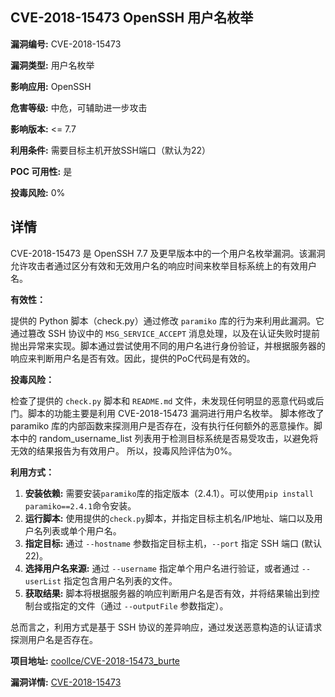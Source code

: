 ## CVE-2018-15473 OpenSSH 用户名枚举

**漏洞编号:** CVE-2018-15473

**漏洞类型:** 用户名枚举

**影响应用:** OpenSSH

**危害等级:** 中危，可辅助进一步攻击

**影响版本:** <= 7.7

**利用条件:** 需要目标主机开放SSH端口（默认为22）

**POC 可用性:** 是

**投毒风险:** 0%

## 详情

CVE-2018-15473 是 OpenSSH 7.7 及更早版本中的一个用户名枚举漏洞。该漏洞允许攻击者通过区分有效和无效用户名的响应时间来枚举目标系统上的有效用户名。 

**有效性：**

提供的 Python 脚本（check.py）通过修改 `paramiko` 库的行为来利用此漏洞。它通过篡改 SSH 协议中的 `MSG_SERVICE_ACCEPT` 消息处理，以及在认证失败时提前抛出异常来实现。脚本通过尝试使用不同的用户名进行身份验证，并根据服务器的响应来判断用户名是否有效。因此，提供的PoC代码是有效的。

**投毒风险：**

检查了提供的 `check.py` 脚本和 `README.md` 文件，未发现任何明显的恶意代码或后门。脚本的功能主要是利用 CVE-2018-15473 漏洞进行用户名枚举。 脚本修改了 paramiko 库的内部函数来探测用户是否存在，没有执行任何额外的恶意操作。脚本中的 random_username_list 列表用于检测目标系统是否易受攻击，以避免将无效的结果报告为有效用户。 所以，投毒风险评估为0%。

**利用方式：**

1.  **安装依赖:**  需要安装`paramiko`库的指定版本（2.4.1）。可以使用`pip install paramiko==2.4.1`命令安装。
2.  **运行脚本:**  使用提供的`check.py`脚本，并指定目标主机名/IP地址、端口以及用户名列表或单个用户名。
3.  **指定目标:** 通过 `--hostname` 参数指定目标主机，`--port` 指定 SSH 端口 (默认 22)。
4.  **选择用户名来源:** 通过 `--username` 指定单个用户名进行验证，或者通过 `--userList` 指定包含用户名列表的文件。
5.  **获取结果:**  脚本将根据服务器的响应判断用户名是否有效，并将结果输出到控制台或指定的文件（通过 `--outputFile` 参数指定）。

总而言之，利用方式是基于 SSH 协议的差异响应，通过发送恶意构造的认证请求探测用户名是否存在。


**项目地址:** [coollce/CVE-2018-15473_burte](https://github.com/coollce/CVE-2018-15473_burte)

**漏洞详情:** [CVE-2018-15473](https://nvd.nist.gov/vuln/detail/CVE-2018-15473)